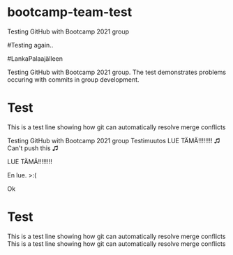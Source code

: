 # bootcamp-team-test
Testing GitHub with Bootcamp 2021 group

#Testing again..

#LankaPalaajälleen

Testing GitHub with Bootcamp 2021 group. The test demonstrates problems occuring with commits in group development.
# Test
This is a test line showing how git can automatically resolve merge conflicts


Testing GitHub with Bootcamp 2021 group
Testimuutos
LUE TÄMÄ!!!!!!!!
♫ Can't push this ♫

LUE TÄMÄ!!!!!!!!

En lue. >:(

Ok
# Test
This is a test line showing how git can automatically resolve merge conflicts
This is a test line showing how git can automatically resolve merge conflicts

